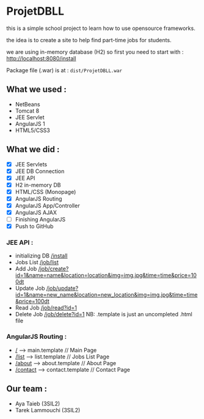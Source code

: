# ProjetDBLL

this is a simple school project to learn how to use opensource frameworks.

the idea is to create a site to help find part-time jobs for students.

we are using in-memory database (H2) so first you need to start with : 
	[http://localhost:8080/install](http://localhost:8080/install)

Package file (.war) is at : ```dist/ProjetDBLL.war```

## What we used :
- NetBeans
- Tomcat 8
- JEE Servlet
- AngularJS 1
- HTML5/CSS3

## What we did :
- [x] JEE Servlets
- [x] JEE DB Connection
- [x] JEE API
- [x] H2 in-memory DB
- [x] HTML/CSS (Monopage)
- [x] AngularJS Routing
- [X] AngularJS App/Controller
- [X] AngularJS AJAX
- [ ] Finishing AngularJS
- [X] Push to GitHub

### JEE API :
- initializing DB [/install](http://localhost:8080/ProjetDBLL/install)
- Jobs List [/job/list](http://localhost:8080/ProjetDBLL/job/list)
- Add Job [/job/create?id=1&name=name&location=location&img=img.jpg&time=time&price=100dt](http://localhost:8080/ProjetDBLL/job/create?id=1&name=name&location=location&img=img.jpg&time=time&price=100dt)
- Update Job [/job/update?id=1&name=new_name&location=new_location&img=img.jpg&time=time&price=100dt](http://localhost:8080/ProjetDBLL/job/update?id=1&name=new_name&location=new_location&img=img.jpg&time=time&price=100dt)
- Read Job [/job/read?id=1](http://localhost:8080/ProjetDBLL/job/read?id=1)
- Delete Job [/job/delete?id=1](http://localhost:8080/ProjetDBLL/job/delete?id=1)
NB: .template is just an uncompleted .html file

### AngularJS Routing :
- [/](http://localhost:8080/ProjetDBLL/#!/) 		--> main.template 		// Main Page
- [/list](http://localhost:8080/ProjetDBLL/#!/list) 	--> list.template 		// Jobs List Page
- [/about](http://localhost:8080/ProjetDBLL/#!/about) 	--> about.template 		// About Page
- [/contact](http://localhost:8080/ProjetDBLL/#!/contact) 	--> contact.template 	// Contact Page

## Our team :
- Aya Taieb (3SIL2)
- Tarek Lammouchi (3SIL2)
